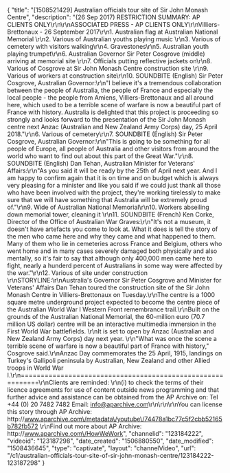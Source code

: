 {
    "title": "[1508521429] Australian officials tour site of Sir John Monash Centre",
    "description": "(26 Sep 2017) RESTRICTION SUMMARY: AP CLIENTS ONLY\r\n\r\nASSOCIATED PRESS - AP CLIENTS ONLY\r\nVilliers-Brettonaux - 26 September 2017\r\n1. Australian flag at Australian National Memorial \r\n2. Various of Australian youths playing music  \r\n3. Various of cemetery with visitors walking\r\n4. Gravestones\r\n5. Australian youth playing trumpet\r\n6. Australian Governor Sir Peter Cosgrove (middle) arriving at memorial site \r\n7. Officials putting reflective jackets on\r\n8. Various of Cosgrove at Sir John Monash Centre construction site \r\n9. Various of workers at construction site\r\n10. SOUNDBITE (English) Sir Peter Cosgrove, Australian Governor:\r\n\"I believe it's a tremendous collaboration between the people of Australia, the people of France and especially the local people - the people from Amiens, Villiers-Brettonaux and all around here, which used to be a terrible scene of warfare is now a beautiful part of France with history. Australia is delighted that this project is proceeding so strongly and looks forward to the presentation of the Sir John Monash centre next Anzac (Australian and New Zealand Army Corps) day, 25 April 2018.\"\r\n6. Various of cemetery\r\n7. SOUNDBITE (English) Sir Peter Cosgrove, Australian Governor:\r\n\"This is going to be something for all people of Europe, all people of Australia and other visitors from around the world who want to find out about this part of the Great War.\"\r\n8. SOUNDBITE (English) Dan Tehan, Australian Minister for Veterans' Affairs:\r\n\"As you said it will be ready by the 25th of April next year. And I am happy to confirm again that it is on time and on budget which is always very pleasing for a minister and like you said if we could just thank all those who have been involved with the project, they're working tirelessly to make sure that we will have something that Australia will be extremely proud of.\"\r\n9. Wide of Australian National Memorial\r\n10. Workers abseiling down memorial tower, cleaning it \r\n11. SOUNDBITE (French) Ken Corke, Director of the Office of Australian War Graves:\r\n\"It's not a museum, it doesn't have artefacts you come to look at. What it does is tell the story of the men who came here and why they came and what happened to them. Many of them who lie in cemeteries across France and Belgium, others who went home and in many cases severely damaged both physically and also mentally, so it's fair to say that although only 400,000 men came here to fight, nearly a hunderd percent of Australians in some way were affected by the war.\"\r\n12. Various of site under construction \r\nSTORYLINE:\r\nAustralia's Governor Sir Peter Cosgrove and Minister for Veterans' Affairs Dan Tehan toured the construction site of the Sir John Monash Centre in Villiers-Brettonaux on Tuesday.\r\nThe centre is a 1000 square metre underground project expected to become the centre piece of the Australian World War I Western Front remembrance trail.\r\nBuilt on the grounds of the Australian National Memorial, the 60-million euro (70.7 million US dollar) centre will be an interactive multimedia immersion in the First World War battlefields. \r\nIt is set to open by Anzac (Australian and New Zealand Army Corps) day next year. \r\n\"What was once the scene a terrible scene of warfare is now a beautiful part of France with history,\" Cosgrove said.\r\nAnzac Day commemorates the 25 April, 1915, landings on Turkey's Gallipoli peninsula by Australian, New Zealand and other Allied troops in World War I.\r\n===========================================================\r\nClients are reminded: \r\n(i) to check the terms of their licence agreements for use of content outside news programming and that further advice and assistance can be obtained from the AP Archive on: Tel +44 (0) 20 7482 7482 Email: info@aparchive.com\r\n\r\n\r\nYou can license this story through AP Archive: http:\/\/www.aparchive.com\/metadata\/youtube\/74478a1bc77c5f2cbb52165b782fb572 \r\nFind out more about AP Archive: http:\/\/www.aparchive.com\/HowWeWork",
    "channelid": "123184222",
    "videoid": "123187298",
    "date_created": "1506880550",
    "date_modified": "1508436645",
    "type": "captivate",
    "layout": "channelVideo",
    "url": "\/c1\/australian-officials-tour-site-of-sir-john-monash-centre\/123184222-123187298"
}